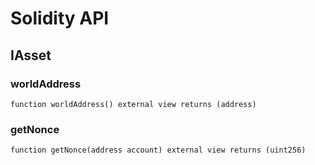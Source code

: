 # Solidity API

## IAsset

### worldAddress

```solidity
function worldAddress() external view returns (address)
```

### getNonce

```solidity
function getNonce(address account) external view returns (uint256)
```

